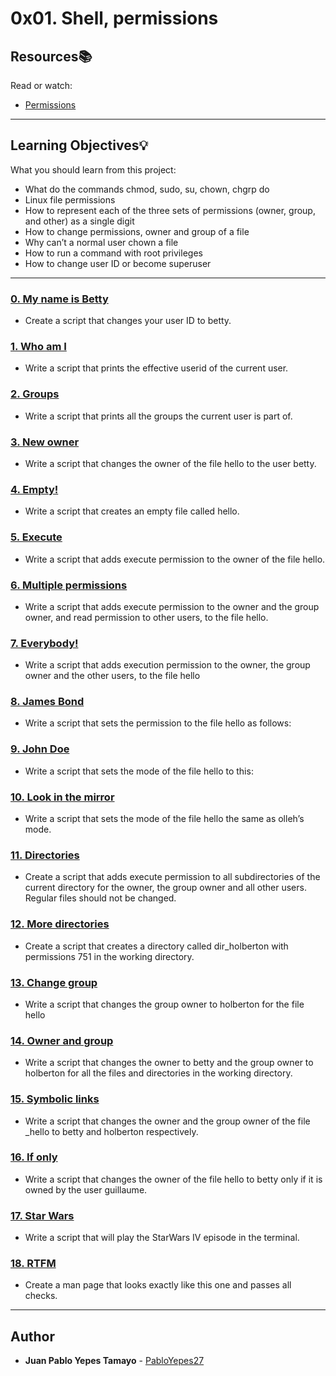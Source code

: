 # 0x01. Shell, permissions

## Resources:books:
Read or watch:
* [Permissions](https://intranet.hbtn.io/rltoken/5uUsOHrMbVBOpZFteNyBLg)

---
## Learning Objectives:bulb:
What you should learn from this project:

* What do the commands chmod, sudo, su, chown, chgrp do
* Linux file permissions
* How to represent each of the three sets of permissions (owner, group, and other) as a single digit
* How to change permissions, owner and group of a file
* Why can’t a normal user chown a file
* How to run a command with root privileges
* How to change user ID or become superuser

---

### [0. My name is Betty](./0-iam_betty)
* Create a script that changes your user ID to betty.


### [1. Who am I](./1-who_am_i)
* Write a script that prints the effective userid of the current user.


### [2. Groups](./2-groups)
* Write a script that prints all the groups the current user is part of.


### [3. New owner](./3-new_owner )
* Write a script that changes the owner of the file hello to the user betty.


### [4. Empty!](./4-empty)
* Write a script that creates an empty file called hello.


### [5. Execute](./5-execute)
* Write a script that adds execute permission to the owner of the file hello.


### [6. Multiple permissions](./6-multiple_permissions)
* Write a script that adds execute permission to the owner and the group owner, and read permission to other users, to the file hello.


### [7. Everybody!](./7-everybody)
* Write a script that adds execution permission to the owner, the group owner and the other users, to the file hello


### [8. James Bond](./8-James_Bond)
* Write a script that sets the permission to the file hello as follows:


### [9. John Doe](./9-John_Doe)
* Write a script that sets the mode of the file hello to this:


### [10. Look in the mirror](./10-mirror_permissions)
* Write a script that sets the mode of the file hello the same as olleh’s mode.


### [11. Directories](./11-directories_permissions)
* Create a script that adds execute permission to all subdirectories of the current directory for  the owner, the group owner and all other users. Regular files should not be changed.


### [12. More directories](./12-directory_permissions)
* Create a script that creates a directory called dir_holberton with permissions 751 in the working directory.


### [13. Change group](./13-change_group)
* Write a script that changes the group owner to holberton for the file hello


### [14. Owner and group](./14-change_owner_and_group)
* Write a script that changes the owner to betty and the group owner to holberton for all the files and directories in the working directory.


### [15. Symbolic links](./15-symbolic_link_permissions)
* Write a script that changes the owner and the group owner of the file _hello to betty and holberton respectively.


### [16. If only](./16-if_only )
* Write a script that changes the owner of the file hello to betty only if it is owned by the user guillaume.


### [17. Star Wars](./100-Star_Wars)
* Write a script that will play the StarWars IV episode in the terminal.


### [18. RTFM](./101-man_holberton)
* Create a man page that looks exactly like this one and passes all checks.

---

## Author
* **Juan Pablo Yepes Tamayo** - [PabloYepes27](https://github.com/PabloYepes27)